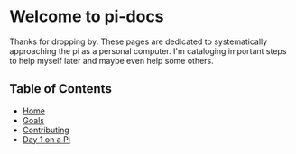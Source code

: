 # Welcome to pi-docs
Thanks for dropping by. These pages are dedicated to systematically approaching the pi as a personal computer. I'm cataloging important steps to help myself later and maybe even help some others.

## Table of Contents
* [Home](https://lee-coates.github.io/pi-docs/)
* [Goals](https://lee-coates.github.io/pi-docs/goals)
* [Contributing](https://lee-coates.github.io/pi-docs/contribute)
* [Day 1 on a Pi](https://lee-coates.github.io/pi-docs/day-1/)
